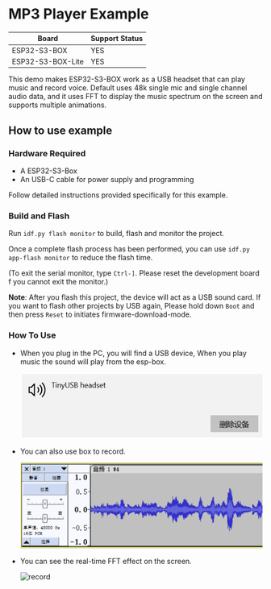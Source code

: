 # MP3 Player Example

| Board             | Support Status |
| ----------------- | -------------- |
| ESP32-S3-BOX      | YES            |
| ESP32-S3-BOX-Lite | YES            |

This demo makes ESP32-S3-BOX work as a USB headset that can play music and record voice. Default uses 48k single mic and single channel audio data, and it uses FFT to display the music spectrum on the screen and supports multiple animations.

## How to use example

### Hardware Required

* A ESP32-S3-Box
* An USB-C cable for power supply and programming

Follow detailed instructions provided specifically for this example. 

### Build and Flash

Run `idf.py flash monitor` to build, flash and monitor the project.

Once a complete flash process has been performed, you can use `idf.py app-flash monitor` to reduce the flash time.

(To exit the serial monitor, type `Ctrl-]`. Please reset the development board f you cannot exit the monitor.)

**Note**: After you flash this project, the device will act as a USB sound card. If you want to flash other projects by USB again, Please hold down `Boot` and then press `Reset` to initiates firmware-download-mode.


### How To Use

* When you plug in the PC, you will find a USB device, When you play music the sound will play from the esp-box.

    ![headset](_static/headset.png)

* You can also use box to record.

    ![record](_static/record.png)

* You can see the real-time FFT effect on the screen.

    ![record](_static/fft.gif)

